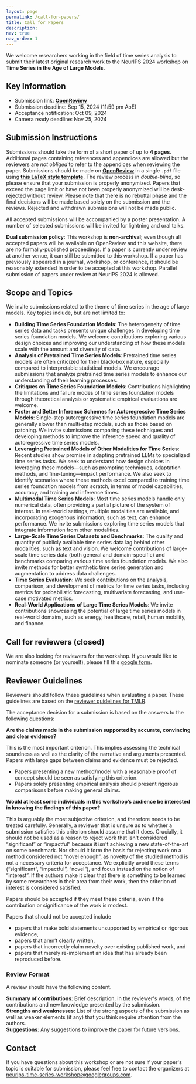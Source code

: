 ```yaml
---
layout: page
permalink: /call-for-papers/
title: Call for Papers
description:
nav: true
nav_order: 1
---
```


We welcome researchers working in the field of time series analysis to submit their latest original research work to the NeurIPS 2024 workshop on **Time Series in the Age of Large Models**.

## Key Information

- Submission link: **[OpenReview](https://openreview.net/group?id=NeurIPS.cc/2024/Workshop/TSALM)**
- Submission deadline: Sep 15, 2024 (11:59 pm AoE)
- Acceptance notification: Oct 09, 2024
- Camera ready deadline: Nov 25, 2024

## Submission Instructions

Submissions should take the form of a short paper of up to **4 pages**. Additional pages containing references and appendices are allowed but the reviewers are _not obliged_ to refer to the appendices when reviewing the paper. Submissions should be made on **[OpenReview](https://openreview.net/group?id=NeurIPS.cc/2024/Workshop/TSALM)** in a single `.pdf` file using **[this LaTeX style template](../assets/latex/timeseries-workshop-latex-template.zip)**. The review process in _double-blind_, so please ensure that your submission is properly anonymized. Papers that exceed the page limit or have not been properly anonymized will be desk-rejected without review. Please note that there is no rebuttal phase and the final decisions will be made based solely on the submission and the reviews. Rejected and withdrawn submissions will not be made public.

All accepted submissions will be accompanied by a poster presentation. A number of selected submissions will be invited for lightning and oral talks. 

**Dual submission policy**: This workshop is **non-archival**; even though all accepted papers will be available on OpenReview and this website, there are no formally-published proceedings. If a paper is currently under review at another venue, it can still be submitted to this workshop. If a paper has previously appeared in a journal, workshop, or conference, it should be reasonably extended in order to be accepted at this workshop. Parallel submission of papers under review at NeurIPS 2024 is allowed.

## Scope and Topics

We invite submissions related to the theme of time series in the age of large models. Key topics include, but are not limited to:

- **Building Time Series Foundation Models**: The heterogeneity of time series data and tasks presents unique challenges in developing time series foundation models. We welcome contributions exploring various design choices and improving our understanding of how these models scale with the amount and diversity of data.
- **Analysis of Pretrained Time Series Models**: Pretrained time series models are often criticized for their black-box nature, especially compared to interpretable statistical models. We encourage submissions that analyze pretrained time series models to enhance our understanding of their learning processes.
- **Critiques on Time Series Foundation Models**: Contributions highlighting the limitations and failure modes of time series foundation models through theoretical analysis or systematic empirical evaluations are welcome.
- **Faster and Better Inference Schemes for Autoregressive Time Series Models**: Single-step autoregressive time series foundation models are generally slower than multi-step models, such as those based on patching. We invite submissions comparing these techniques and developing methods to improve the inference speed and quality of autoregressive time series models.
- **Leveraging Pretrained Models of Other Modalities for Time Series**: Recent studies show promise in adapting pretrained LLMs to specialized time series tasks. We seek to understand how design choices in leveraging these models—such as prompting techniques, adaptation methods, and fine-tuning—impact performance. We also seek to identify scenarios where these methods excel compared to training time series foundation models from scratch, in terms of model capabilities, accuracy, and training and inference times.
- **Multimodal Time Series Models**: Most time series models handle only numerical data, often providing a partial picture of the system of interest. In real-world settings, multiple modalities are available, and incorporating exogenous information, such as text, can enhance performance. We invite submissions exploring time series models that integrate information from other modalities.
- **Large-Scale Time Series Datasets and Benchmarks**: The quality and quantity of publicly available time series data lag behind other modalities, such as text and vision. We welcome contributions of large-scale time series data (both general and domain-specific) and benchmarks comparing various time series foundation models. We also invite methods for better synthetic time series generation and augmentation to address data challenges.
- **Time Series Evaluation**: We seek contributions on the analysis, comparison, and development of metrics for time series tasks, including metrics for probabilistic forecasting, multivariate forecasting, and use-case motivated metrics.
- **Real-World Applications of Large Time Series Models**: We invite contributions showcasing the potential of large time series models in real-world domains, such as energy, healthcare, retail, human mobility, and finance.

## Call for reviewers (closed)

We are also looking for reviewers for the workshop. If you would like to nominate someone (or yourself), please fill this [google form](https://docs.google.com/forms/d/e/1FAIpQLSdOa2gEKTmpSvqa9tbQGEQbm7uxmGlht-04qA3u0agoWIaO5w/viewform).

## Reviewer Guidelines

Reviewers should follow these guidelines when evaluating a paper. These guidelines are based on the [reviewer guidelines for TMLR](https://jmlr.org/tmlr/acceptance-criteria.html). 

The acceptance decision for a submission is based on the answers to the following questions:

**Are the claims made in the submission supported by accurate, convincing and clear evidence?**   

This is the most important criterion. This implies assessing the technical soundness as well as the clarity of the narrative and arguments presented. Papers with large gaps between claims and evidence must be rejected. 

- Papers presenting a new method/model with a reasonable proof of concept should be seen as satisfying this criterion. 
- Papers solely presenting empirical analysis should present rigorous comparisons before making general claims. 

**Would at least some individuals in this workshop’s audience be interested in knowing the findings of this paper?**    

This is arguably the most subjective criterion, and therefore needs to be treated carefully. Generally, a reviewer that is unsure as to whether a submission satisfies this criterion should assume that it does. Crucially, it should not be used as a reason to reject work that isn't considered “significant” or “impactful” because it isn't achieving a new state-of-the-art on some benchmark. Nor should it form the basis for rejecting work on a method considered not “novel enough”, as novelty of the studied method is not a necessary criteria for acceptance. We explicitly avoid these terms (“significant”, “impactful”, “novel”), and focus instead on the notion of “interest”. If the authors make it clear that there is something to be learned by some researchers in their area from their work, then the criterion of interest is considered satisfied.

Papers should be accepted if they meet these criteria, even if the contribution or significance of the work is modest. 

Papers that should not be accepted include 
- papers that make bold statements unsupported by empirical or rigorous evidence,
- papers that aren’t clearly written,
- papers that incorrectly claim novelty over existing published work, and
- papers that merely re-implement an idea that has already been reproduced before.

### Review Format

A review should have the following content.

**Summary of contributions**: Brief description, in the reviewer's words, of the contributions and new knowledge presented by the submission.      
**Strengths and weaknesses**: List of the strong aspects of the submission as well as weaker elements (if any) that you think require attention from the authors.     
**Suggestions**: Any suggestions to improve the paper for future versions.

## Contact

If you have questions about this workshop or are not sure if your paper's topic is suitable for submission, please feel free to contact the organizers at [neurips-time-series-workshop@googlegroups.com](mailto:neurips-time-series-workshop@googlegroups.com).

